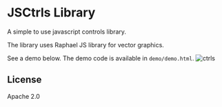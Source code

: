 # JSCtrls Library

A simple to use javascript controls library.

The library uses Raphael JS library for vector graphics. 

See a demo below. The demo code is available in `demo/demo.html`. 
![ctrls](https://user-images.githubusercontent.com/5238776/26950495-cd4c8920-4c6b-11e7-8ef7-f17e566e8c15.gif)

## License
Apache 2.0
